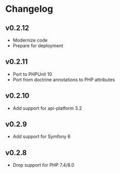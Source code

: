 # Changelog

## v0.2.12

* Modernize code
* Prepare for deployment

## v0.2.11

* Port to PHPUnit 10
* Port from doctrine annotations to PHP attributes

## v0.2.10

* Add support for api-platform 3.2

## v0.2.9

* Add support for Symfony 6

## v0.2.8

* Drop support for PHP 7.4/8.0